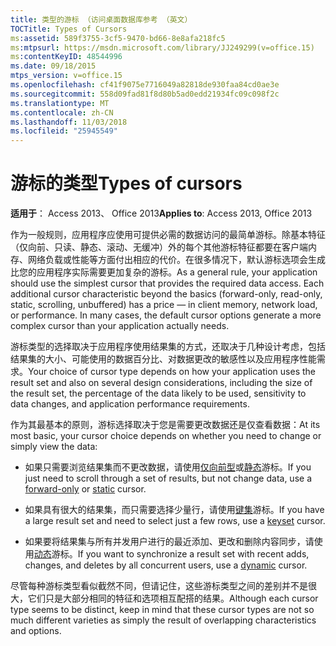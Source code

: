 ```yaml
---
title: 类型的游标 （访问桌面数据库参考 （英文）
TOCTitle: Types of Cursors
ms:assetid: 589f3755-3cf5-9470-bd66-8e8afa218fc5
ms:mtpsurl: https://msdn.microsoft.com/library/JJ249299(v=office.15)
ms:contentKeyID: 48544996
ms.date: 09/18/2015
mtps_version: v=office.15
ms.openlocfilehash: cf41f9075e7716049a82818de930faa84cd0ae3e
ms.sourcegitcommit: 558d09fad81f8d80b5ad0edd21934fc09c098f2c
ms.translationtype: MT
ms.contentlocale: zh-CN
ms.lasthandoff: 11/03/2018
ms.locfileid: "25945549"
---
```

# <a name="types-of-cursors"></a><span data-ttu-id="9eebb-102">游标的类型</span><span class="sxs-lookup"><span data-stu-id="9eebb-102">Types of cursors</span></span>


<span data-ttu-id="9eebb-103">**适用于**： Access 2013、 Office 2013</span><span class="sxs-lookup"><span data-stu-id="9eebb-103">**Applies to**: Access 2013, Office 2013</span></span>

<span data-ttu-id="9eebb-p101">作为一般规则，应用程序应使用可提供必需的数据访问的最简单游标。除基本特征（仅向前、只读、静态、滚动、无缓冲）外的每个其他游标特征都要在客户端内存、网络负载或性能等方面付出相应的代价。在很多情况下，默认游标选项会生成比您的应用程序实际需要更加复杂的游标。</span><span class="sxs-lookup"><span data-stu-id="9eebb-p101">As a general rule, your application should use the simplest cursor that provides the required data access. Each additional cursor characteristic beyond the basics (forward-only, read-only, static, scrolling, unbuffered) has a price — in client memory, network load, or performance. In many cases, the default cursor options generate a more complex cursor than your application actually needs.</span></span>

<span data-ttu-id="9eebb-107">游标类型的选择取决于应用程序使用结果集的方式，还取决于几种设计考虑，包括结果集的大小、可能使用的数据百分比、对数据更改的敏感性以及应用程序性能需求。</span><span class="sxs-lookup"><span data-stu-id="9eebb-107">Your choice of cursor type depends on how your application uses the result set and also on several design considerations, including the size of the result set, the percentage of the data likely to be used, sensitivity to data changes, and application performance requirements.</span></span>

<span data-ttu-id="9eebb-108">作为其最基本的原则，游标选择取决于您是需要更改数据还是仅查看数据：</span><span class="sxs-lookup"><span data-stu-id="9eebb-108">At its most basic, your cursor choice depends on whether you need to change or simply view the data:</span></span>

  - <span data-ttu-id="9eebb-109">如果只需要浏览结果集而不更改数据，请使用[仅向前型](forward-only-cursors.md)或[静态](static-cursors.md)游标。</span><span class="sxs-lookup"><span data-stu-id="9eebb-109">If you just need to scroll through a set of results, but not change data, use a [forward-only](forward-only-cursors.md) or [static](static-cursors.md) cursor.</span></span>

  - <span data-ttu-id="9eebb-110">如果具有很大的结果集，而只需要选择少量行，请使用[键集](keyset-cursors.md)游标。</span><span class="sxs-lookup"><span data-stu-id="9eebb-110">If you have a large result set and need to select just a few rows, use a [keyset](keyset-cursors.md) cursor.</span></span>

  - <span data-ttu-id="9eebb-111">如果要将结果集与所有并发用户进行的最近添加、更改和删除内容同步，请使用[动态](dynamic-cursors.md)游标。</span><span class="sxs-lookup"><span data-stu-id="9eebb-111">If you want to synchronize a result set with recent adds, changes, and deletes by all concurrent users, use a [dynamic](dynamic-cursors.md) cursor.</span></span>

<span data-ttu-id="9eebb-112">尽管每种游标类型看似截然不同，但请记住，这些游标类型之间的差别并不是很大，它们只是大部分相同的特征和选项相互配搭的结果。</span><span class="sxs-lookup"><span data-stu-id="9eebb-112">Although each cursor type seems to be distinct, keep in mind that these cursor types are not so much different varieties as simply the result of overlapping characteristics and options.</span></span>

